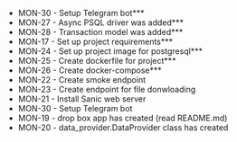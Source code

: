 * MON-30 - Setup Telegram bot***
* MON-27 - Async PSQL driver was added***
* MON-28 - Transaction model was added***
* MON-17 - Set up project requirements***
* MON-24 - Set up project image for postgresql***
* MON-25 - Create dockerfile for project***
* MON-26 - Create docker-compose***
* MON-22 - Create smoke endpoint
* MON-23 - Create endpoint for file donwloading
* MON-21 - Install Sanic web server
* MON-30 - Setup Telegram bot
* MON-19 - drop box app has created (read README.md)
* MON-20 - data_provider.DataProvider class has created
